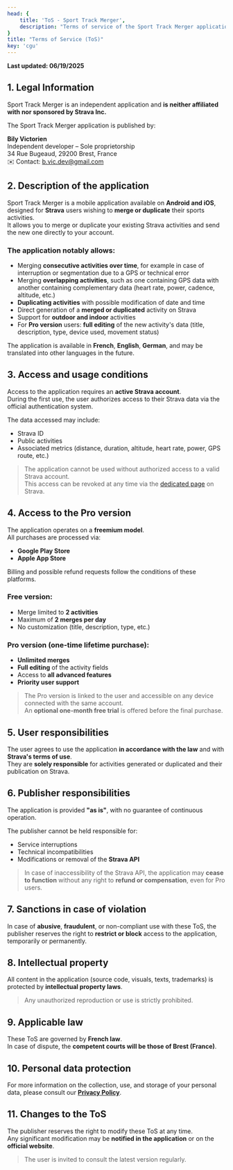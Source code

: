 ```yaml
---
head: {
    title: 'ToS - Sport Track Merger',
    description: "Terms of service of the Sport Track Merger application"
}
title: "Terms of Service (ToS)"
key: 'cgu'
---
```


**Last updated: 06/19/2025**

## 1. Legal Information

Sport Track Merger is an independent application and **is neither affiliated with nor sponsored by Strava Inc.**

The Sport Track Merger application is published by:

**Bily Victorien**  
Independent developer – Sole proprietorship  
34 Rue Bugeaud, 29200 Brest, France  
✉️ Contact: [b.vic.dev@gmail.com](mailto:b.vic.dev@gmail.com)

## 2. Description of the application

Sport Track Merger is a mobile application available on **Android and iOS**, designed for **Strava** users wishing to **merge or duplicate** their sports activities.  
It allows you to merge or duplicate your existing Strava activities and send the new one directly to your account.

### The application notably allows:

- Merging **consecutive activities over time**, for example in case of interruption or segmentation due to a GPS or technical error
- Merging **overlapping activities**, such as one containing GPS data with another containing complementary data (heart rate, power, cadence, altitude, etc.)
- **Duplicating activities** with possible modification of date and time
- Direct generation of a **merged or duplicated** activity on Strava
- Support for **outdoor and indoor** activities
- For **Pro version** users: **full editing** of the new activity's data (title, description, type, device used, movement status)

The application is available in **French**, **English**, **German**, and may be translated into other languages in the future.

## 3. Access and usage conditions

Access to the application requires an **active Strava account**.  
During the first use, the user authorizes access to their Strava data via the official authentication system.

The data accessed may include:

- Strava ID  
- Public activities  
- Associated metrics (distance, duration, altitude, heart rate, power, GPS route, etc.)

> The application cannot be used without authorized access to a valid Strava account.  
> This access can be revoked at any time via the [dedicated page](https://www.strava.com/settings/apps) on Strava.

## 4. Access to the Pro version

The application operates on a **freemium model**.  
All purchases are processed via:

- **Google Play Store**
- **Apple App Store**

Billing and possible refund requests follow the conditions of these platforms.

### Free version:

- Merge limited to **2 activities**
- Maximum of **2 merges per day**
- No customization (title, description, type, etc.)

### Pro version (one-time lifetime purchase):

- **Unlimited merges**
- **Full editing** of the activity fields
- Access to **all advanced features**
- **Priority user support**

> The Pro version is linked to the user and accessible on any device connected with the same account.  
> An **optional one-month free trial** is offered before the final purchase.

## 5. User responsibilities

The user agrees to use the application **in accordance with the law** and with **Strava's terms of use**.  
They are **solely responsible** for activities generated or duplicated and their publication on Strava.

## 6. Publisher responsibilities

The application is provided **"as is"**, with no guarantee of continuous operation.

The publisher cannot be held responsible for:

- Service interruptions  
- Technical incompatibilities  
- Modifications or removal of the **Strava API**

> In case of inaccessibility of the Strava API, the application may **cease to function** without any right to **refund or compensation**, even for Pro users.

## 7. Sanctions in case of violation

In case of **abusive**, **fraudulent**, or non-compliant use with these ToS, the publisher reserves the right to **restrict or block** access to the application, temporarily or permanently.

## 8. Intellectual property

All content in the application (source code, visuals, texts, trademarks) is protected by **intellectual property laws**.

> Any unauthorized reproduction or use is strictly prohibited.

## 9. Applicable law

These ToS are governed by **French law**.  
In case of dispute, the **competent courts will be those of Brest (France)**.

## 10. Personal data protection

For more information on the collection, use, and storage of your personal data, please consult our **[Privacy Policy](#)**.

## 11. Changes to the ToS

The publisher reserves the right to modify these ToS at any time.  
Any significant modification may be **notified in the application** or on the **official website**.

> The user is invited to consult the latest version regularly.
